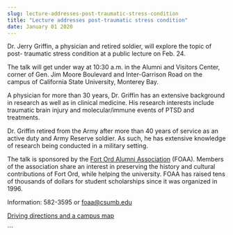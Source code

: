 ```yaml
---
slug: lecture-addresses-post-traumatic-stress-condition
title: "Lecture addresses post-traumatic stress condition"
date: January 01 2020
---
```


 
<p>
  Dr. Jerry Griffin, a physician and retired soldier, will explore the topic of
  post- traumatic stress condition at a public lecture on Feb. 24.
</p>
<p>
  The talk will get under way at 10:30 a.m. in the Alumni and Visitors Center,
  corner of Gen. Jim Moore Boulevard and Inter-Garrison Road on the campus of
  California State University, Monterey Bay.
</p>
<p>
  A physician for more than 30 years, Dr. Griffin has an extensive background in
  research as well as in clinical medicine. His research interests include
  traumatic brain injury and molecular/immune events of PTSD and treatments.
</p>
<p>
  Dr. Griffin retired from the Army after more than 40 years of service as an
  active duty and Army Reserve soldier. As such, he has extensive knowledge of
  research being conducted in a military setting.
</p>
<p>
  The talk is sponsored by the
  <a href="https://foaa.csumb.edu">Fort Ord Alumni Association</a> (FOAA).
  Members of the association share an interest in preserving the history and
  cultural contributions of Fort Ord, while helping the university. FOAA has
  raised tens of thousands of dollars for student scholarships since it was
  organized in 1996.
</p>
<p>
  Information: 582-3595 or
  <a
    href="&#109;&#97;&#105;&#108;&#116;&#x6f;&#x3a;&#x66;&#x6f;&#97;&#97;&#64;&#99;&#115;&#x75;&#x6d;&#x62;&#x2e;e&#100;&#117;"
    >foaa@csumb.edu</a
  >
</p>
<p><a href="https://csumb.edu/maps">Driving directions and a campus map</a></p>
```
